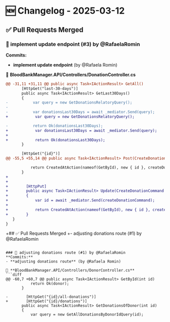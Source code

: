 # 🆕 Changelog - 2025-03-12

## ✅ Pull Requests Merged

### 🔹 implement update endpoint (#3) by @RafaelaRomin
  **Commits:**
  - **implement update endpoint** (by @Rafaela Romin)

  📝 **BloodBankManager.API/Controllers/DonationController.cs**
  ```diff
  @@ -31,11 +31,11 @@ public async Task<IActionResult> GetAll()
         [HttpGet("last-30-days")]
         public async Task<IActionResult> GetLast30Days()
         {
-           var query = new GetDonationsRelatoryQuery();
-           
-           var donationsLast30Days = await _mediator.Send(query);
+            var query = new GetDonationsRelatoryQuery();
 
-           return Ok(donationsLast30Days);
+            var donationsLast30Days = await _mediator.Send(query);
+
+            return Ok(donationsLast30Days);
         }
 
         [HttpGet("{id}")]
@@ -55,5 +55,14 @@ public async Task<IActionResult> Post(CreateDonationCommand createDonationComman
 
             return CreatedAtAction(nameof(GetById), new { id }, createDonationCommand);
         }
+
+
+        [HttpPut]
+        public async Task<IActionResult> Update(CreateDonationCommand createDonationCommand)
+        {
+            var id = await _mediator.Send(createDonationCommand);
+
+            return CreatedAtAction(nameof(GetById), new { id }, createDonationCommand);
+        }
     }
 }
  ```

+## ✅ Pull Requests Merged
+- adjusting donations route (#1) by @RafaelaRomin
  ```

### 🔹 adjusting donations route (#1) by @RafaelaRomin
  **Commits:**
  - **adjusting donations route** (by @Rafaela Romin)

  📝 **BloodBankManager.API/Controllers/DonorController.cs**
  ```diff
  @@ -60,7 +60,7 @@ public async Task<IActionResult> GetById(int id)
             return Ok(donor);
         }
 
-        [HttpGet("{id}/all-donations")]
+        [HttpGet("{id}/donations")]
         public async Task<IActionResult> GetDonationsOfDonor(int id)
         {
             var query = new GetAllDonationsByDonorIdQuery(id);
  ```
